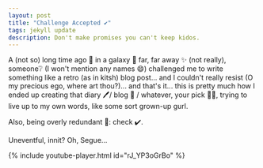 ```yaml
---
layout: post
title: "Challenge Accepted ✔️"
tags: jekyll update
description: Don't make promises you can't keep kidos.
---
```


A (not so) long time ago 📅 in a galaxy 🌌 far, far away ✨ (not really), someone❔ (I won't mention any names 😄) challenged me to write something like a retro (as in kitsh) blog post... and I couldn't really resist (O my precious ego, where art thou?)... and that's it... this is pretty much how I ended up creating that diary 🖊️/ blog 📔 / whatever, your pick 🤷‍♀️, trying to live up to my own words, like some sort grown-up gurl.

Also, being overly redundant 💬: check ✔️.

Uneventful, innit? Oh, Segue...

{% include youtube-player.html id="rJ_YP3oGrBo" %}
